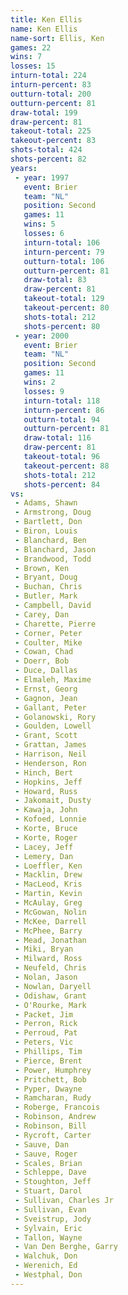 ```yaml
---
title: Ken Ellis
name: Ken Ellis
name-sort: Ellis, Ken
games: 22
wins: 7
losses: 15
inturn-total: 224
inturn-percent: 83
outturn-total: 200
outturn-percent: 81
draw-total: 199
draw-percent: 81
takeout-total: 225
takeout-percent: 83
shots-total: 424
shots-percent: 82
years:
 - year: 1997
   event: Brier
   team: "NL"
   position: Second
   games: 11
   wins: 5
   losses: 6
   inturn-total: 106
   inturn-percent: 79
   outturn-total: 106
   outturn-percent: 81
   draw-total: 83
   draw-percent: 81
   takeout-total: 129
   takeout-percent: 80
   shots-total: 212
   shots-percent: 80
 - year: 2000
   event: Brier
   team: "NL"
   position: Second
   games: 11
   wins: 2
   losses: 9
   inturn-total: 118
   inturn-percent: 86
   outturn-total: 94
   outturn-percent: 81
   draw-total: 116
   draw-percent: 81
   takeout-total: 96
   takeout-percent: 88
   shots-total: 212
   shots-percent: 84
vs:
 - Adams, Shawn
 - Armstrong, Doug
 - Bartlett, Don
 - Biron, Louis
 - Blanchard, Ben
 - Blanchard, Jason
 - Brandwood, Todd
 - Brown, Ken
 - Bryant, Doug
 - Buchan, Chris
 - Butler, Mark
 - Campbell, David
 - Carey, Dan
 - Charette, Pierre
 - Corner, Peter
 - Coulter, Mike
 - Cowan, Chad
 - Doerr, Bob
 - Duce, Dallas
 - Elmaleh, Maxime
 - Ernst, Georg
 - Gagnon, Jean
 - Gallant, Peter
 - Golanowski, Rory
 - Goulden, Lowell
 - Grant, Scott
 - Grattan, James
 - Harrison, Neil
 - Henderson, Ron
 - Hinch, Bert
 - Hopkins, Jeff
 - Howard, Russ
 - Jakomait, Dusty
 - Kawaja, John
 - Kofoed, Lonnie
 - Korte, Bruce
 - Korte, Roger
 - Lacey, Jeff
 - Lemery, Dan
 - Loeffler, Ken
 - Macklin, Drew
 - MacLeod, Kris
 - Martin, Kevin
 - McAulay, Greg
 - McGowan, Nolin
 - McKee, Darrell
 - McPhee, Barry
 - Mead, Jonathan
 - Miki, Bryan
 - Milward, Ross
 - Neufeld, Chris
 - Nolan, Jason
 - Nowlan, Daryell
 - Odishaw, Grant
 - O'Rourke, Mark
 - Packet, Jim
 - Perron, Rick
 - Perroud, Pat
 - Peters, Vic
 - Phillips, Tim
 - Pierce, Brent
 - Power, Humphrey
 - Pritchett, Bob
 - Pyper, Dwayne
 - Ramcharan, Rudy
 - Roberge, Francois
 - Robinson, Andrew
 - Robinson, Bill
 - Rycroft, Carter
 - Sauve, Dan
 - Sauve, Roger
 - Scales, Brian
 - Schleppe, Dave
 - Stoughton, Jeff
 - Stuart, Darol
 - Sullivan, Charles Jr
 - Sullivan, Evan
 - Sveistrup, Jody
 - Sylvain, Eric
 - Tallon, Wayne
 - Van Den Berghe, Garry
 - Walchuk, Don
 - Werenich, Ed
 - Westphal, Don
---
```


